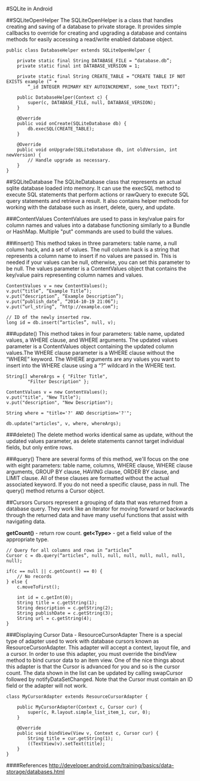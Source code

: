 #SQLite in Android

##SQLiteOpenHelper
The SQLiteOpenHelper is a class that handles creating and saving of a database to private storage. It provides simple callbacks to override for creating and upgrading a database and contains methods for easily accessing a read/write enabled database object.

```
public class DatabaseHelper extends SQLiteOpenHelper {

	private static final String DATABASE_FILE = “database.db”;
	private static final int DATABASE_VERSION = 1;

	private static final String CREATE_TABLE = “CREATE TABLE IF NOT EXISTS example (“ +
		“_id INTEGER PRIMARY KEY AUTOINCREMENT, some_text TEXT)”;

	public DatabaseHelper(Context c) {
		super(c, DATABASE_FILE, null, DATABASE_VERSION);
	}

	@Override
	public void onCreate(SQLiteDatabase db) {
		db.execSQL(CREATE_TABLE);
	}

	@Override
	public void onUpgrade(SQLiteDatabase db, int oldVersion, int newVersion) {
		// Handle upgrade as necessary.
	}
}
```

##SQLiteDatabase
The SQLiteDatabase class that represents an actual sqlite database loaded into memory. It can use the execSQL method to execute SQL statements that perform actions or rawQuery to execute SQL query statements and retrieve a result.  It also contains helper methods for working with the database such as insert, delete, query, and update.

###ContentValues
ContentValues are used to pass in key/value pairs for column names and values into a database functioning similarly to a Bundle or HashMap. Multiple "put" commands are used to build the values.

###insert()
This method takes in three parameters: table name, a null column hack, and a set of values. The null column hack is a string that represents a column name to insert if no values are passed in. This is needed if your values can be null, otherwise, you can set this parameter to be null. The values parameter is a ContentValues object that contains the key/value pairs representing column names and values.

```
ContentValues v = new ContentValues();
v.put(“title”, “Example Title”);
v.put(“description”, “Example Description”);
v.put(“publish_date”, “2014-10-19 21:06”);
v.put(“url_string”, “http://example.com”);

// ID of the newly inserted row.
long id = db.insert(“articles”, null, v);
```

###update()
This method takes in four parameters: table name, updated values, a WHERE clause, and WHERE arguments. The updated values parameter is a ContentValues object containing the updated column values.The WHERE clause parameter is a WHERE clause without the “WHERE” keyword. The WHERE arguments are any values you want to insert into the WHERE clause using a “?” wildcard in the WHERE text.

```
String[] whereArgs = { "Filter Title",
		"Filter Description" };

ContentValues v = new ContentValues();
v.put("title", "New Title");
v.put("description", "New Description");

String where = "title='?' AND description='?'";

db.update("articles", v, where, whereArgs);
```

###delete()
The delete method works identical same as update, without the updated values parameter, as delete statements cannot target individual fields, but only entire rows.

###query()
There are several forms of this method, we'll focus on the one with eight parameters: table name, columns, WHERE clause, WHERE clause arguments, GROUP BY clause, HAVING clause, ORDER BY clause, and LIMIT clause. All of these clauses are formatted without the actual associated keyword. If you do not need a specific clause, pass in null. The query() method returns a Cursor object.

##Cursors
Cursors represent a grouping of data that was returned from a database query. They work like an iterator for moving forward or backwards through the returned data and have many useful functions that assist with navigating data. 

**getCount()** - return row count.
**get&lt;Type&gt;** - get a field value of the appropriate type.

```
// Query for all columns and rows in “articles”
Cursor c = db.query(“articles”, null, null, null, null, null, null, null);

if(c == null || c.getCount() == 0) {
	// No records
} else {
	c.moveToFirst();

	int id = c.getInt(0);
	String title = c.getString(1);
	String description = c.getString(2);
	String publishDate = c.getString(3);
	String url = c.getString(4);
}
```

###Displaying Cursor Data - ResourceCursorAdapter
There is a special type of adapter used to work with database cursors known as ResourceCursorAdapter. This adapter will accept a context, layout file, and a cursor. In order to use this adapter, you must override the bindView method to bind cursor data to an item view.  One of the nice things about this adapter is that the Cursor is advanced for you and so is the cursor count.  The data shown in the list can be updated by calling swapCursor followed by notifyDataSetChanged.  Note that the Cursor must contain an ID field or the adapter will not work.

```
class MyCursorAdapter extends ResourceCursorAdapter {

	public MyCursorAdapter(Context c, Cursor cur) {
		super(c, R.layout.simple_list_item_1, cur, 0);
	}

	@Override
	public void bindView(View v, Context c, Cursor cur) {
		String title = cur.getString(1);
		((TextView)v).setText(title);
	}
}
```

####References
http://developer.android.com/training/basics/data-storage/databases.html
